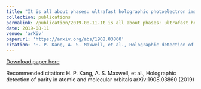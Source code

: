 ```yaml
---
title: "It is all about phases: ultrafast holographic photoelectron imaging"
collection: publications
permalink: /publication/2019-08-11-It is all about phases: ultrafast holographic photoelectron imaging
date: 2019-08-11
venue: 'arXiv'
paperurl: 'https://arxiv.org/abs/1908.03860'
citation: 'H. P. Kang, A. S. Maxwell, et al., Holographic detection of parity in atomic and molecular orbitals arXiv:1908.03860 (2019)'
---
```

[Download paper here](https://arxiv.org/abs/1908.03860)

Recommended citation: H. P. Kang, A. S. Maxwell, et al., Holographic detection of parity in atomic and molecular orbitals arXiv:1908.03860 (2019)